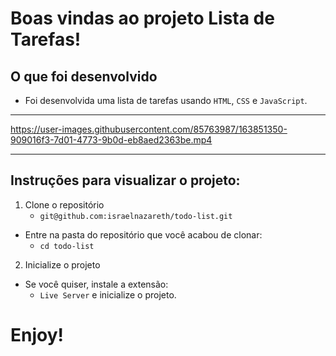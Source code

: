 # Boas vindas ao projeto Lista de Tarefas!

## O que foi desenvolvido

- Foi desenvolvida uma lista de tarefas usando `HTML`, `CSS` e `JavaScript`.

---

https://user-images.githubusercontent.com/85763987/163851350-909016f3-7d01-4773-9b0d-eb8aed2363be.mp4

---

## Instruções para visualizar o projeto:

1. Clone o repositório
    * `git@github.com:israelnazareth/todo-list.git`
  * Entre na pasta do repositório que você acabou de clonar:
    * `cd todo-list`

2. Inicialize o projeto
  * Se você quiser, instale a extensão:
    * `Live Server` e inicialize o projeto.

# Enjoy!

